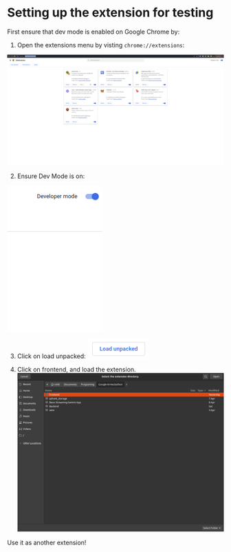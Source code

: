 # Setting up the extension for testing

First ensure that dev mode is enabled on Google Chrome by:

1) Open the extensions menu by visting `chrome://extensions`:

![alt text](https://github.com/KalaRohit/Google-AI-Hackathon/blob/main/documentation%20stuff/1.png)

2) Ensure Dev Mode is on:

![alt text](https://github.com/KalaRohit/Google-AI-Hackathon/blob/main/documentation%20stuff/2.png)

3) Click on load unpacked:
![alt text](https://github.com/KalaRohit/Google-AI-Hackathon/blob/main/documentation%20stuff/3.png)

4) Click on frontend, and load the extension.
![alt text](https://github.com/KalaRohit/Google-AI-Hackathon/blob/main/documentation%20stuff/4.png)


Use it as another extension!
